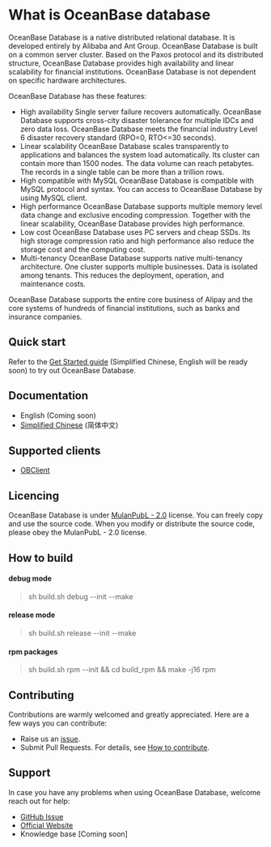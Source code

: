 # What is OceanBase database

OceanBase Database is a native distributed relational database. It is developed entirely by Alibaba and Ant Group. OceanBase Database is built on a common server cluster. Based on the Paxos protocol and its distributed structure, OceanBase Database provides high availability and linear scalability for financial institutions. OceanBase Database is not dependent on specific hardware architectures.

OceanBase Database has these features:

- High availability
    Single server failure recovers automatically. OceanBase Database supports cross-city disaster tolerance for multiple IDCs and zero data loss. OceanBase Database meets the financial industry Level 6 disaster recovery standard (RPO=0, RTO<=30 seconds).
- Linear scalability
    OceanBase Database scales transparently to applications and balances the system load automatically. Its cluster can contain more than 1500 nodes. The data volume can reach petabytes. The records in a single table can be more than a trillion rows.
- High compatible with MySQL
    OceanBase Database is compatible with MySQL protocol and syntax. You can access to OceanBase Database by using MySQL client.
- High performance
    OceanBase Database supports multiple memory level data change and exclusive encoding compression. Together with the linear scalability, OceanBase Database provides high performance.
- Low cost
    OceanBase Database uses PC servers and cheap SSDs. Its high storage compression ratio and high performance also reduce the storage cost and the computing cost.
- Multi-tenancy
    OceanBase Database supports native multi-tenancy architecture. One cluster supports multiple businesses. Data is isolated among tenants. This reduces the deployment, operation, and maintenance costs.

OceanBase Database supports the entire core business of Alipay and the core systems of hundreds of financial institutions, such as banks and insurance companies.

## Quick start

Refer to the [Get Started guide](https://open.oceanbase.com/quickStart) (Simplified Chinese, English will be ready soon) to try out OceanBase Database.

## Documentation

- English (Coming soon)
- [Simplified Chinese](https://open.oceanbase.com/docs) (简体中文)

## Supported clients

- [OBClient](https://github.com/oceanbase/obclient)

## Licencing

OceanBase Database is under [MulanPubL - 2.0](https://license.coscl.org.cn/MulanPubL-2.0/index.html) license. You can freely copy and use the source code. When you modify or distribute the source code, please obey the MulanPubL - 2.0 license.

## How to build

#### debug mode
> sh build.sh debug --init --make

#### release mode
> sh build.sh release --init --make

#### rpm packages
> sh build.sh rpm --init && cd build_rpm && make -j16 rpm

## Contributing

Contributions are warmly welcomed and greatly appreciated. Here are a few ways you can contribute:

- Raise us an [issue](https://github.com/oceanbase/oceanbase/issues).
- Submit Pull Requests. For details, see [How to contribute](CONTRIBUTING.md).

## Support

In case you have any problems when using OceanBase Database, welcome reach out for help:

- [GitHub Issue](https://github.com/oceanbase/oceanbase/issues)
- [Official Website](https://www.oceanbase.com/community/answer)
- Knowledge base [Coming soon]
